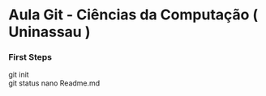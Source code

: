 # Aula Git - Ciências da Computação ( Uninassau )

### First Steps

git init  
git status
nano Readme.md

